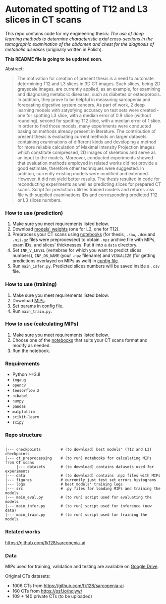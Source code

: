 # Automated spotting  of T12 and L3 slices in CT scans 
This repo contains code for my engineering thesis: *The use of deep learning methods to determine characteristic axial cross-sections in the tomographic examination of the abdomen and chest for the diagnosis of metabolic diseases* (originally written in Polish). 

**This README file is going to be updated soon.**

Abstract:
> The motivation for creation of present thesis is a need to automate determining T12 and L3 slices in 3D CT images. Such slices, being 2D grayscale images, are currently applied, as an example, for examining and diagnosing metabolic diseases, such as diabetes or osteoporosis. In addition, they prove to be helpful in measuring sarcopenia and forecasting digestive system cancers. As part of work, 2 deep learning models with satysfying accuracy on test sets were created - one for spotting L3 slice, with a median error of 0.9 slice (without rounding), second for spotting T12 slice, with a median error of 1 slice. In order to find those models, many experiments were conducted basing on methods already present in literature. The contribution of present thesis is evaluating current methods on larger datasets containing examinations of different kinds and developing a method for more reliable calculation of Maximal Intensity Projection images which constitute compressed, 2D images of skeletons and serve as an input to the models. Moreover, conducted experiments showed that evaluation methods employed in related works did not provide a good estimate, therefore other techniques were suggested. In addition, currently existing models were modified and extended. However, it did not yield better results. The thesis resulted in code for reconducting experiments as well as predicting slices for prepared CT scans. Script for prediction utilizes trained models and returns .csv file with supplied examinations IDs and corresponding predicted T12 or L3 slices numbers.

### How to use (prediction)
1. Make sure you meet requirements listed below.
2. Download [models' weights](https://drive.google.com/drive/folders/1Uk0oNfgHfusin24GgE9zn7pfy4zQlq0G?usp=sharing) (one for L3, one for T12).
3. Preprocess your CT scans using [notebooks](./ct_preprocessing) (for thesis, ```.raw```, ```.dcm``` and ```.nii.gz``` files were preprocessed) to obtain ```.npz``` archive file with MIPs, exam IDs, and slices' thicknesses. Put it into a ```data``` directory.
4. Set ```INF_V_LEVEL``` (vertebrae for which you want to predict slices numbers), ```INF_DS_NAME``` (your ```.npz``` filename) and ```VISUALIZE``` (for getting predictions overlayed on MIPs as well) in [config file](./src/config.py).
5. Run ```main_infer.py```. Predicted slices numbers will be saved inside a ```.csv``` file.

### How to use (training)
1. Make sure you meet requirements listed below.
2. Download [MIPs](https://drive.google.com/drive/folders/1JK-jXrNCWwMo0KlLgA0QLf0emY6Gg8wd?usp=sharing).
3. Set params in [config file](./src/config.py).
4. Run ```main_train.py```.

### How to use (calculating MIPs)
1. Make sure you meet requirements listed below.
2. Choose one of the [notebooks](./ct_preprocessing) that suits your CT scans format and modify as needed.
3. Run the notebook.

### Requirements
* Python >=3.8
* ```imgaug```
* ```opencv```
* ```tensorflow 2```
* ```nibabel```
* ```numpy```
* ```pandas```
* ```matplotlib```
* ```scikit-learn```
* ```scipy```

### Repo structure
```
.
|--- checkpoints         # (to download) best models' (T12 and L3) checkpoints
|--- ct_preprocessing    # (to run) notebooks for calculating MIPs from CT scans
     |--- datasets       # (to download) contains datasets used for experiments
|--- data                # (to download) contains .npz files with MIPs
|--- figures             # currently just test set errors histograms
|--- logs                # best models' training logs
|--- src                 # .py files for loading MIPs and training the models
|--- main_eval.py        # (to run) script used for evaluating the models
|--- main_infer.py       # (to run) script used for inference (new data)
|--- main_train.py       # (to run) script used for training the models
```

### Related works
https://github.com/fk128/sarcopenia-ai 

### Data
MIPs used for training, validation and testing are available on [Google Drive](https://drive.google.com/drive/folders/1JK-jXrNCWwMo0KlLgA0QLf0emY6Gg8wd?usp=sharing). 

Original CTs datasets:
* 1006 CTs from https://github.com/fk128/sarcopenia-ai
* 160 CTs from https://osf.io/nqjyw/ 
* 109 + 140 private CTs (to be uploaded)

